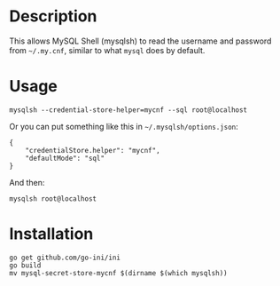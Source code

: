 Description
===========

This allows MySQL Shell (mysqlsh) to read the username and password from `~/.my.cnf`, similar to
what `mysql` does by default.

Usage
=====

    mysqlsh --credential-store-helper=mycnf --sql root@localhost

Or you can put something like this in `~/.mysqlsh/options.json`:

    {
        "credentialStore.helper": "mycnf",
        "defaultMode": "sql"
    }

And then:

    mysqlsh root@localhost

Installation
============

    go get github.com/go-ini/ini
    go build
    mv mysql-secret-store-mycnf $(dirname $(which mysqlsh))

